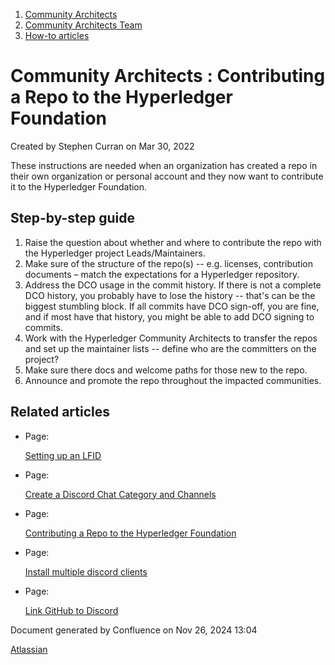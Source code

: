 1. [Community Architects](index.html)
2. [Community Architects Team](Community-Architects-Team_20545564.html)
3. [How-to articles](How-to-articles_20560809.html)

# Community Architects : Contributing a Repo to the Hyperledger Foundation

Created by Stephen Curran on Mar 30, 2022

These instructions are needed when an organization has created a repo in their own organization or personal account and they now want to contribute it to the Hyperledger Foundation.

## Step-by-step guide

1. Raise the question about whether and where to contribute the repo with the Hyperledger project Leads/Maintainers.
2. Make sure of the structure of the repo(s) -- e.g. licenses, contribution documents – match the expectations for a Hyperledger repository.
3. Address the DCO usage in the commit history. If there is not a complete DCO history, you probably have to lose the history -- that's can be the biggest stumbling block. If all commits have DCO sign-off, you are fine, and if most have that history, you might be able to add DCO signing to commits.
4. Work with the Hyperledger Community Architects to transfer the repos and set up the maintainer lists -- define who are the committers on the project?
5. Make sure there docs and welcome paths for those new to the repo.
6. Announce and promote the repo throughout the impacted communities.

## Related articles

- Page:
  
  [Setting up an LFID](/wiki/spaces/CA/pages/20548649/Setting+up+an+LFID)
- Page:
  
  [Create a Discord Chat Category and Channels](/wiki/spaces/CA/pages/20548244/Create+a+Discord+Chat+Category+and+Channels)
- Page:
  
  [Contributing a Repo to the Hyperledger Foundation](/wiki/spaces/CA/pages/20561530/Contributing+a+Repo+to+the+Hyperledger+Foundation)
- Page:
  
  [Install multiple discord clients](/wiki/spaces/CA/pages/20549162/Install+multiple+discord+clients)
- Page:
  
  [Link GitHub to Discord](/wiki/spaces/CA/pages/20549156/Link+GitHub+to+Discord)

Document generated by Confluence on Nov 26, 2024 13:04

[Atlassian](http://www.atlassian.com/)
